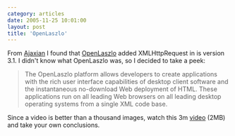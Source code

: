 ```yaml
---
category: articles
date: 2005-11-25 10:01:00
layout: post
title: 'OpenLaszlo'
---
```


<p>From <a href="httpt://www.ajaxian.com">Ajaxian</a> I found that <a href="http://www.openlaszlo.org">OpenLaszlo</a> added XMLHttpRequest in is version 3.1. I didn't know what OpenLaszlo was, so I decided to take a peek: </p>

<blockquote>The OpenLaszlo platform allows developers to create applications with the rich user interface capabilities of desktop client software and the instantaneous no-download Web deployment of HTML. These applications run on all leading Web browsers on all leading desktop operating systems from a single XML code base.</blockquote>

<p>Since a video is better than a thousand images, watch this 3m <a href="http://www.openlaszlo.org/img/laszlo-basics.mov">video</a> (2MB) and take your own conclusions.</p>
